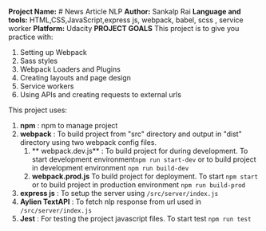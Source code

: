 **Project Name:** # News Article NLP
**Author:** Sankalp Rai
**Language and tools:** HTML,CSS,JavaScript,express js, webpack, babel, scss , service worker
**Platform:** Udacity
**PROJECT GOALS** This project is to give you practice with:

1. Setting up Webpack
2. Sass styles
3. Webpack Loaders and Plugins
4. Creating layouts and page design
5. Service workers
6. Using APIs and creating requests to external urls

This project uses:
 1. **npm** : npm to manage project
 2. **webpack** : To build project from "src" directory and output in "dist" directory using two webpack config files. 	
	 1. ** webpack.dev.js** : To build project for during development. To start development environment`npm run start-dev` or to build project in development environment `npm run build-dev`
	 2. **webpack.prod.js** To build project for deployment. To start `npm start` or to build project in production environment `npm run build-prod`
 3. **express js** : To setup the server using `/src/server/index.js`
 4. **Aylien TextAPI** : To fetch nlp response from url used in `/src/server/index.js`
 5. **Jest** : For testing the project javascript files. To start test `npm run test`